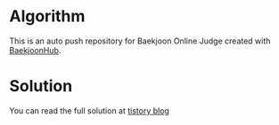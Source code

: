 # Algorithm
This is an auto push repository for Baekjoon Online Judge created with [BaekjoonHub](https://github.com/BaekjoonHub/BaekjoonHub).

# Solution
You can read the full solution at [tistory blog](https://world-of-silence.tistory.com/category/Coding%20Test)
